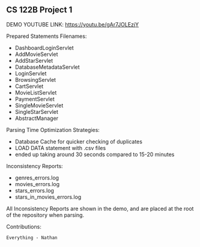 ## CS 122B Project 1
DEMO YOUTUBE LINK: https://youtu.be/gAr7JOLEzjY


Prepared Statements Filenames:
- DashboardLoginServlet
- AddMovieServlet
- AddStarServlet
- DatabaseMetadataServlet
- LoginServlet
- BrowsingServlet
- CartServlet
- MovieListServlet
- PaymentServlet
- SingleMovieServlet
- SingleStarServlet
- AbstractManager

Parsing Time Optimization Strategies:
- Database Cache for quicker checking of duplicates
- LOAD DATA statement with .csv files
- ended up taking around 30 seconds compared to 15-20 minutes

Inconsistency Reports:
- genres_errors.log
- movies_errors.log
- stars_errors.log
- stars_in_movies_errors.log
  
All Inconsistency Reports are shown in the demo, and are placed at the root of the repository when parsing.

Contributions:

    Everything - Nathan
